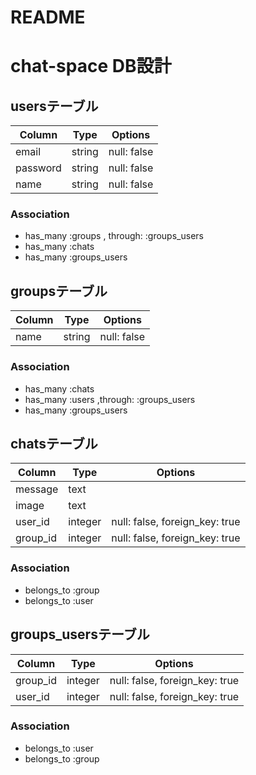 # README

# chat-space DB設計
## usersテーブル
|Column|Type|Options|
|------|----|-------|
|email|string|null: false|
|password|string|null: false|
|name|string|null: false|
### Association
- has_many    :groups , through:  :groups_users
- has_many    :chats
- has_many    :groups_users

## groupsテーブル
|Column|Type|Options|
|------|----|-------|
|name|string|null: false|
### Association
- has_many    :chats
- has_many    :users ,through:  :groups_users
- has_many    :groups_users

## chatsテーブル
|Column|Type|Options|
|------|----|-------|
|message|text||
|image|text||
|user_id|integer|null: false, foreign_key: true|
|group_id|integer|null: false, foreign_key: true|
### Association
- belongs_to :group
- belongs_to :user

## groups_usersテーブル
|Column|Type|Options|
|------|----|-------|
|group_id|integer|null: false, foreign_key: true|
|user_id|integer|null: false, foreign_key: true|
### Association
- belongs_to :user
- belongs_to :group